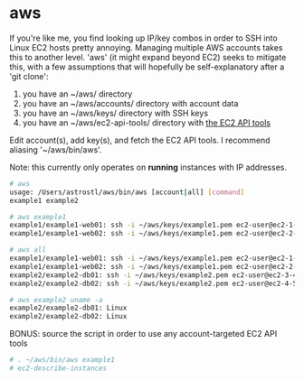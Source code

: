 aws
===

If you're like me, you find looking up IP/key combos in order to SSH into Linux EC2 hosts pretty annoying.  Managing multiple AWS accounts takes this to another level.  'aws' (it might expand beyond EC2) seeks to mitigate this, with a few assumptions that will hopefully be self-explanatory after a 'git clone':

1. you have an ~/aws/ directory
2. you have an ~/aws/accounts/ directory with account data
3. you have an ~/aws/keys/ directory with SSH keys
4. you have an ~/aws/ec2-api-tools/ directory with [the EC2 API tools](http://aws.amazon.com/developertools/351)

Edit account(s), add key(s), and fetch the EC2 API tools.  I recommend aliasing '~/aws/bin/aws'.

Note: this currently only operates on **running** instances with IP addresses.

```bash
# aws
usage: /Users/astrostl/aws/bin/aws [account|all] [command]
example1 example2
```

```bash
# aws example1
example1/example1-web01: ssh -i ~/aws/keys/example1.pem ec2-user@ec2-1-2-3-4.compute-1.amazonaws.com
example1/example1-web02: ssh -i ~/aws/keys/example1.pem ec2-user@ec2-2-3-4-5.compute-1.amazonaws.com
```

```bash
# aws all
example1/example1-web01: ssh -i ~/aws/keys/example1.pem ec2-user@ec2-1-2-3-4.compute-1.amazonaws.com
example1/example1-web02: ssh -i ~/aws/keys/example1.pem ec2-user@ec2-2-3-4-5.compute-1.amazonaws.com
example2/example2-db01: ssh -i ~/aws/keys/example2.pem ec2-user@ec2-3-4-5-6.compute-1.amazonaws.com
example2/example2-db02: ssh -i ~/aws/keys/example2.pem ec2-user@ec2-4-5-6-7.compute-1.amazonaws.com
```

```bash
# aws example2 uname -a
example2/example2-db01: Linux
example2/example2-db02: Linux
```

BONUS: source the script in order to use any account-targeted EC2 API tools
```bash
# . ~/aws/bin/aws example1
# ec2-describe-instances
```
